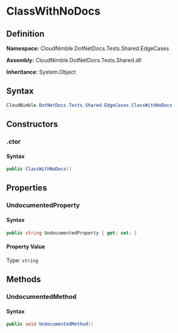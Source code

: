 # ClassWithNoDocs

## Definition

**Namespace:** CloudNimble.DotNetDocs.Tests.Shared.EdgeCases

**Assembly:** CloudNimble.DotNetDocs.Tests.Shared.dll

**Inheritance:** System.Object

## Syntax

```csharp
CloudNimble.DotNetDocs.Tests.Shared.EdgeCases.ClassWithNoDocs
```

## Constructors

### .ctor

#### Syntax

```csharp
public ClassWithNoDocs()
```

## Properties

### UndocumentedProperty

#### Syntax

```csharp
public string UndocumentedProperty { get; set; }
```

#### Property Value

Type: `string`

## Methods

### UndocumentedMethod

#### Syntax

```csharp
public void UndocumentedMethod()
```

